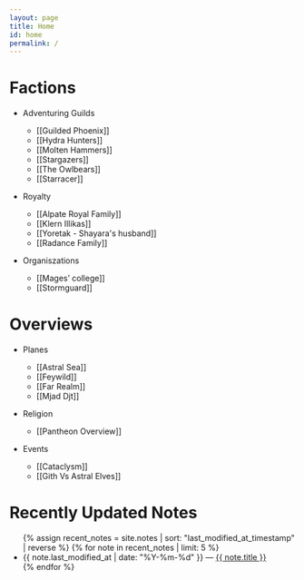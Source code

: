 ```yaml
---
layout: page
title: Home
id: home
permalink: /
---
```



# Factions
- Adventuring Guilds
  - [[Guilded Phoenix]]
  - [[Hydra Hunters]]
  - [[Molten Hammers]]
  - [[Stargazers]]
  - [[The Owlbears]]
  - [[Starracer]]
  
- Royalty
  - [[Alpate Royal Family]]
  - [[Klern Illikas]]
  - [[Yoretak - Shayara's husband]]
  - [[Radance Family]]
  
- Organiszations 
  - [[Mages’ college]]
  - [[Stormguard]]

# Overviews
- Planes
	- [[Astral Sea]]
	- [[Feywild]]
	- [[Far Realm]]
	- [[Mjad Djt]]
	
- Religion
	- [[Pantheon Overview]]

- Events
  - [[Cataclysm]]
  - [[Gith Vs Astral Elves]]




# Recently Updated Notes
<ul>
  {% assign recent_notes = site.notes | sort: "last_modified_at_timestamp" | reverse %}
  {% for note in recent_notes | limit: 5 %}
    <li>
      {{ note.last_modified_at | date: "%Y-%m-%d" }} — <a class="internal-link" href="{{ note.url }}">{{ note.title }}</a>
    </li>
  {% endfor %}
</ul>

